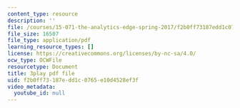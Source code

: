 ```yaml
---
content_type: resource
description: ''
file: /courses/15-071-the-analytics-edge-spring-2017/f2b0ff73187edd1c0765e10d4528ef3f_1G6iJmM64LA.pdf
file_size: 16507
file_type: application/pdf
learning_resource_types: []
license: https://creativecommons.org/licenses/by-nc-sa/4.0/
ocw_type: OCWFile
resourcetype: Document
title: 3play pdf file
uid: f2b0ff73-187e-dd1c-0765-e10d4528ef3f
video_metadata:
  youtube_id: null
---
```

